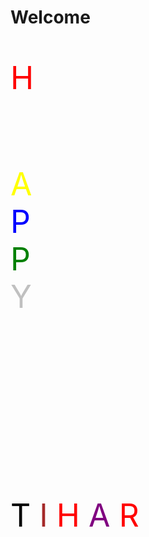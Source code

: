 <html>
  <head>
    <style>
      div{
        font-size:50px;
        }
      p{ 
        color:red;
        }
      p1
      {color:yellow;
       }
      p2{
        color:blue;
        }
      p3{
        color:green;
        }
      p4{
        color:silver;
        }
      p5{
        color:black;
        }
      p6{
        color:brown;
        }
      p7{
        color:marron;
        }
      p8{
        color:purple;
        }
      p9{
        color:red;
        }
    </style>
  </head>
  
<h1>Welcome</h1>
<div>
  
<p>H</p>
<br>
<p1>A</p1>
<br>
<p2>P</p2>
<br>
<p3>P</p3>
<br>
<p4>Y</p4>
<br>
<br>
<br>
  <br>
  <br>
  
<p5>T</p5>
<p6>I</p6>
<p7>H</p7>
<p8>A</p8>
<p9>R</p9>
</p>
</div>
</html>
